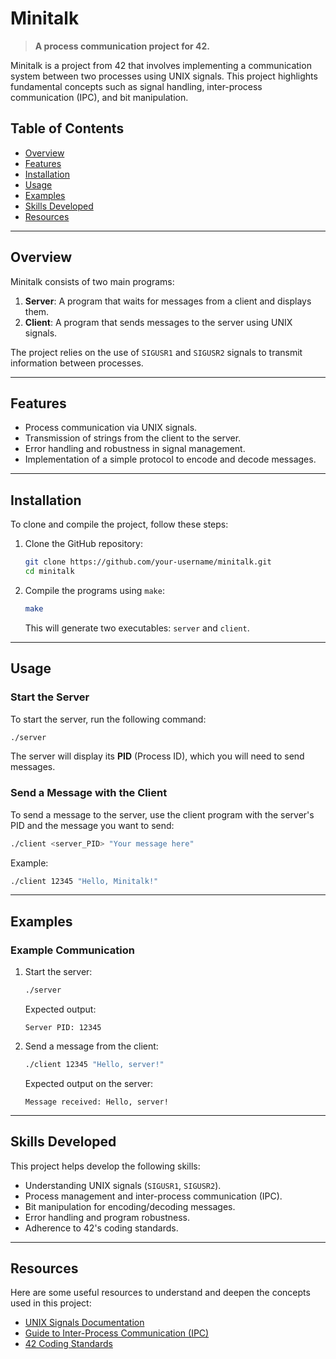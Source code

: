 # Minitalk

> **A process communication project for 42.**

Minitalk is a project from 42 that involves implementing a communication system between two processes using UNIX signals. This project highlights fundamental concepts such as signal handling, inter-process communication (IPC), and bit manipulation.

## Table of Contents

- [Overview](#overview)
- [Features](#features)
- [Installation](#installation)
- [Usage](#usage)
- [Examples](#examples)
- [Skills Developed](#skills-developed)
- [Resources](#resources)

---

## Overview

Minitalk consists of two main programs:

1. **Server**: A program that waits for messages from a client and displays them.
2. **Client**: A program that sends messages to the server using UNIX signals.

The project relies on the use of `SIGUSR1` and `SIGUSR2` signals to transmit information between processes.

---

## Features

- Process communication via UNIX signals.
- Transmission of strings from the client to the server.
- Error handling and robustness in signal management.
- Implementation of a simple protocol to encode and decode messages.

---

## Installation

To clone and compile the project, follow these steps:

1. Clone the GitHub repository:

   ```bash
   git clone https://github.com/your-username/minitalk.git
   cd minitalk
   ```

2. Compile the programs using `make`:

   ```bash
   make
   ```

   This will generate two executables: `server` and `client`.

---

## Usage

### Start the Server

To start the server, run the following command:

```bash
./server
```

The server will display its **PID** (Process ID), which you will need to send messages.

### Send a Message with the Client

To send a message to the server, use the client program with the server's PID and the message you want to send:

```bash
./client <server_PID> "Your message here"
```

Example:

```bash
./client 12345 "Hello, Minitalk!"
```

---

## Examples

### Example Communication

1. Start the server:

   ```bash
   ./server
   ```

   Expected output:

   ```
   Server PID: 12345
   ```

2. Send a message from the client:

   ```bash
   ./client 12345 "Hello, server!"
   ```

   Expected output on the server:

   ```
   Message received: Hello, server!
   ```

---

## Skills Developed

This project helps develop the following skills:

- Understanding UNIX signals (`SIGUSR1`, `SIGUSR2`).
- Process management and inter-process communication (IPC).
- Bit manipulation for encoding/decoding messages.
- Error handling and program robustness.
- Adherence to 42's coding standards.

---

## Resources

Here are some useful resources to understand and deepen the concepts used in this project:

- [UNIX Signals Documentation](https://man7.org/linux/man-pages/man7/signal.7.html)
- [Guide to Inter-Process Communication (IPC)](https://www.geeksforgeeks.org/inter-process-communication-ipc/)
- [42 Coding Standards](https://github.com/42School/norminette)
